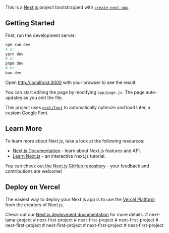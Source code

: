 This is a [Next.js](https://nextjs.org/) project bootstrapped with [`create-next-app`](https://github.com/vercel/next.js/tree/canary/packages/create-next-app).

## Getting Started

First, run the development server:

```bash
npm run dev
# or
yarn dev
# or
pnpm dev
# or
bun dev
```

Open [http://localhost:3000](http://localhost:3000) with your browser to see the result.

You can start editing the page by modifying `app/page.js`. The page auto-updates as you edit the file.

This project uses [`next/font`](https://nextjs.org/docs/basic-features/font-optimization) to automatically optimize and load Inter, a custom Google Font.

## Learn More

To learn more about Next.js, take a look at the following resources:

- [Next.js Documentation](https://nextjs.org/docs) - learn about Next.js features and API.
- [Learn Next.js](https://nextjs.org/learn) - an interactive Next.js tutorial.

You can check out [the Next.js GitHub repository](https://github.com/vercel/next.js/) - your feedback and contributions are welcome!

## Deploy on Vercel

The easiest way to deploy your Next.js app is to use the [Vercel Platform](https://vercel.com/new?utm_medium=default-template&filter=next.js&utm_source=create-next-app&utm_campaign=create-next-app-readme) from the creators of Next.js.

Check out our [Next.js deployment documentation](https://nextjs.org/docs/deployment) for more details.
#   n e x t - l a m a - p r o j e c t  
 #   n e x t - f i r s t - p r o j e c t  
 #   n e x t - f i r s t - p r o j e c t  
 #   n e x t - f i r s t - p r o j e c t  
 #   n e x t - f i r s t - p r o j e c t  
 #   n e x t - f i r s t - p r o j e c t  
 #   n e x t - f i r s t - p r o j e c t  
 #   n e x t - f i r s t - p r o j e c t  
 